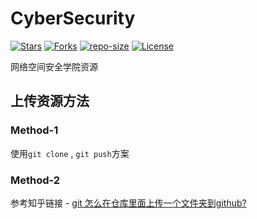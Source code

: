 # CyberSecurity
[![Stars](https://img.shields.io/github/stars/BUPT-Resource/CyberSecurity.svg?label=Stars&style=social)](https://github.com/BUPT-Resource/CyberSecurity/stargazers)
[![Forks](https://img.shields.io/github/forks/BUPT-Resource/CyberSecurity.svg?label=Forks&style=social)](https://github.com/BUPT-Resource/CyberSecurity/network/members)
[![repo-size](https://img.shields.io/github/repo-size/BUPT-Resource/CyberSecurity.svg)]()
[![License](https://i.creativecommons.org/l/by-nc-sa/4.0/80x15.png)](http://creativecommons.org/licenses/by-nc-sa/4.0/)

网络空间安全学院资源

## 上传资源方法
### Method-1
使用`git clone` , `git push`方案
### Method-2
参考知乎链接 - [git 怎么在仓库里面上传一个文件夹到github?](https://www.zhihu.com/question/53015611)
